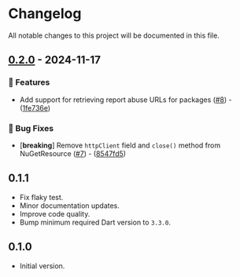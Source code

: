 # Changelog

All notable changes to this project will be documented in this file.

## [0.2.0] - 2024-11-17

### 🚀 Features

- Add support for retrieving report abuse URLs for packages ([#8](https://github.com/halildurmus/nuget/issues/8)) - ([1fe736e](https://github.com/halildurmus/nuget/commit/1fe736e35166cae4868c6fc014ade259abd2e37b))

### 🐛 Bug Fixes

- [**breaking**] Remove `httpClient` field and `close()` method from NuGetResource ([#7](https://github.com/halildurmus/nuget/issues/7)) - ([8547fd5](https://github.com/halildurmus/nuget/commit/8547fd5d04da0f787a8c0f899221df347b4aae57))

[0.2.0]: https://github.com/halildurmus/nuget/compare/v0.1.1..v0.2.0

## 0.1.1

- Fix flaky test.
- Minor documentation updates.
- Improve code quality.
- Bump minimum required Dart version to `3.3.0`.

## 0.1.0

- Initial version.
